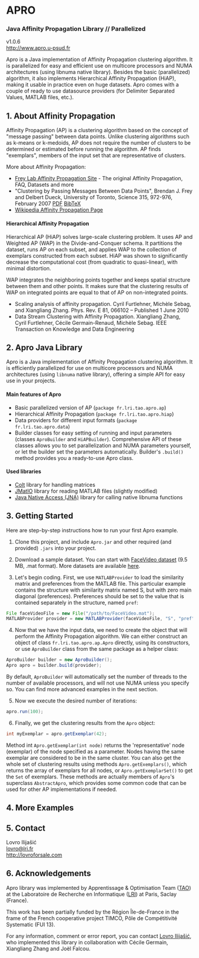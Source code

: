 # APRO
### Java Affinity Propagation Library // Parallelized
v1.0.6  
http://www.apro.u-psud.fr


Apro is a Java implementation of Affinity Propagation clustering algorithm. It is parallelized for easy and efficient use on multicore processors and NUMA architectures (using libnuma native library). Besides the basic (parallelized) algorithm, it also implements Hierarchical Affinity Propagation (HiAP), making it usable in practice even on huge datasets. Apro comes with a couple of ready to use datasource providers (for Delimiter Separated Values, MATLAB files, etc.). 

## 1. About Affinity Propagation

Affinity Propagation (AP) is a clustering algorithm based on the concept of "message passing" between data points. Unlike clustering algorithms such as k-means or k-medoids, AP does not require the number of clusters to be determined or estimated before running the algorithm. AP finds "exemplars", members of the input set that are representative of clusters.

More about Affinity Propagation:
- [Frey Lab Affinity Propagation Site](http://www.psi.toronto.edu/index.php?q=affinity%20propagation) - The original Affinity Propagation, FAQ, Datasets and more
- "Clustering by Passing Messages Between Data Points", Brendan J. Frey and Delbert Dueck, University of Toronto, Science 315, 972-976, February 2007 [PDF](http://www.psi.toronto.edu/affinitypropagation/FreyDueckScience07.pdf) [BibTeX](http://www.psi.toronto.edu/affinitypropagation/ap-science2007.bib)
- [Wikipedia Affinity Propagation Page](http://en.wikipedia.org/wiki/Affinity_propagation)

#### Hierarchical Affinity Propagation

Hierarchical AP (HiAP) solves large-scale clustering problem. It uses AP and Weighted AP (WAP) in the Divide-and-Conquer schema. It partitions the dataset, runs AP on each subset, and applies WAP to the collection of exemplars constructed from each subset. HiAP was shown to significantly decrease the computational cost (from quadratic to quasi-linear), with minimal distortion.

WAP integrates the neighboring points together and keeps spatial structure between them and other points. It makes sure that the clustering results of WAP on integrated points are equal to that of AP on non-integrated points.

- Scaling analysis of affinity propagation. Cyril Furtlehner, Michèle Sebag, and Xiangliang Zhang. Phys. Rev. E 81, 066102 – Published 1 June 2010
- Data Stream Clustering with Affinity Propagation. Xiangliang Zhang, Cyril Furtlehner, Cécile Germain-Renaud, Michèle Sebag. IEEE Transaction on Knowledge and Data Engineering


## 2. Apro Java Library

Apro is a Java implementation of Affinity Propagation clustering algorithm. It is efficiently parallelized for use on multicore processors and NUMA architectures (using `libnuma` native library), offering a simple API for easy use in your projects.

#### Main features of Apro

- Basic parallelized version of AP (`package fr.lri.tao.apro.ap`)
- Hierarchical Affinity Propagation (`package fr.lri.tao.apro.hiap`)
- Data providers for different input formats (`package fr.lri.tao.apro.data`)
- Builder classes for easy setting of running and input parameters (classes `AproBuilder` and `HiAPBuilder`). Comprehensive API of these classes allows you to set parallelization and NUMA parameters yourself, or let the builder set the parameters automatically. Builder's `.build()` method provides you a ready-to-use Apro class.

#### Used libraries

- [Colt](https://dst.lbl.gov/ACSSoftware/colt/) library for handling matrices
- [JMatIO](http://sourceforge.net/projects/jmatio/) library for reading MATLAB files (slightly modified)
- [Java Native Access (JNA)](https://github.com/twall/jna) library for calling native libnuma functions


## 3. Getting Started

Here are step-by-step instructions how to run your first Apro example.

1. Clone this project, and include `Apro.jar` and other required (and provided) `.jars` into your project.

2. Download a sample dataset. You can start with [FaceVideo dataset](http://www.psi.toronto.edu/affinitypropagation/vsh/FaceVideo.zip) (9.5 MB, .mat format). More datasets are available [here](http://www.psi.toronto.edu/affinitypropagation/vsh/).

3. Let's begin coding. First, we use `MATLABProvider` to load the similarity matrix and preferences from the MATLAB file. This particular example contains the structure with similarity matrix named S, but with zero main diagonal (preferences). Preferences should be set to the value that is contained separately in the structure, named `pref`:

```java
File faceVideoFile = new File("/path/to/FaceVideo.mat");
MATLABProvider provider = new MATLABProvider(faceVideoFile, "S", "pref");
```

4. Now that we have the input data, we need to create the object that will perform the Affinity Propagation algorithm. We can either construct an object of class `fr.lri.tao.apro.ap.Apro` directly, using its constructors, or use `AproBuilder` class from the same package as a helper class:

```java
AproBuilder builder = new AproBuilder();      
Apro apro = builder.build(provider);
```

  By default, `AproBuilder` will automatically set the number of threads to the number of available processors, and will not use NUMA unless you specify so. You can find more advanced examples in the next section.

5. Now we execute the desired number of iterations:

```java
apro.run(100);
```

6. Finally, we get the clustering results from the `Apro` object:

```java
int myExemplar = apro.getExemplar(42);
```

  Method int `Apro.getExemplar(int node)` returns the 'representative' node (exemplar) of the node specified as a parameter. Nodes having the same exemplar are considered to be in the same cluster. You can also get the whole set of clustering results using methods `Apro.getExemplars()`, which returns the array of exemplars for all nodes, or `Apro.getExemplarSet()` to get the `Set` of exemplars. These methods are actually members of `Apro`'s superclass `AbstractApro`, which provides some common code that can be used for other AP implementations if needed.

## 4. More Examples

## 5. Contact

Lovro Ilijašić  
lovro@lri.fr  
http://lovroforsale.com

## 6. Acknowledgements

Apro library was implemented by Apprentissage & Optimisation Team ([TAO](http://tao.lri.fr/)) at the Laboratoire de Recherche en Informatique ([LRI](http://www.lri.fr/)) at Paris, Saclay (France).

This work has been partially funded by the Région Île-de-France in the frame of the French cooperative project TIMCO, Pôle de Compétitivité Systematic (FUI 13).

For any information, comment or error report, you can contact [Lovro Ilijašić](lovro@lri.fr), who implemented this library in collaboration with Cécile Germain, Xiangliang Zhang and Joël Falcou.
